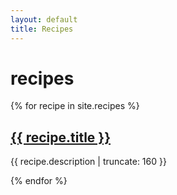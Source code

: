 ```yaml
---
layout: default
title: Recipes
---
```


# recipes

{% for recipe in site.recipes %}

<div class="recipe">
    <h2><a href="{{ recipe.url }}">{{ recipe.title }}</a></h2>
</div>

<p class="post-excerpt">{{ recipe.description | truncate: 160 }}</p>

{% endfor %} 
